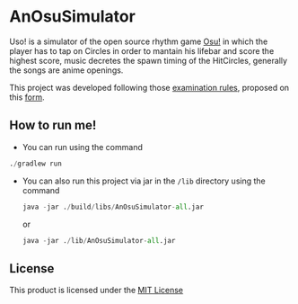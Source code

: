 # AnOsuSimulator

Uso! is a simulator of the open source rhythm game [Osu!](https://osu.ppy.sh/home)  in which the player has to tap on Circles in order to mantain his lifebar and score the highest score, music decretes the spawn timing of the HitCircles,  generally the songs are anime openings.

This project was developed following those [examination rules](https://apice.unibo.it/xwiki/bin/view/Courses/OOP2021-esame), proposed on this [form](https://virtuale.unibo.it/mod/forum/discuss.php?d=78799).

## How to run me!

- You can run using the command 
```py
./gradlew run
```

- You can also run this project via jar in the `/lib` directory using the command 

  ```py
  java -jar ./build/libs/AnOsuSimulator-all.jar
  ```
  
  or
  ```py 
  java -jar ./lib/AnOsuSimulator-all.jar
  ```

## License

This product is licensed under the [MIT License](LICENSE)
